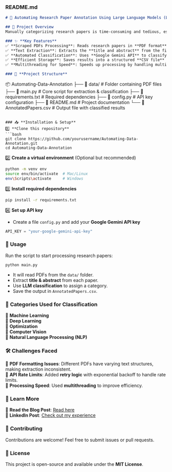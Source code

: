 ### **README.md**  

```md
# 📄 Automating Research Paper Annotation Using Large Language Models (LLMs)  

## 🚀 Project Overview  
Manually categorizing research papers is time-consuming and tedious, especially when dealing with large datasets. This project automates the **extraction**, **classification**, and **annotation** of research papers using **Google Gemini API** and **multithreading** for speed optimization.  

### ✨ **Key Features**  
✅ **Scraped PDFs Processing**: Reads research papers in **PDF format** (originally scraped from NeurIPS).  
✅ **Text Extraction**: Extracts the **title and abstract** from the first page.  
✅ **Automated Classification**: Uses **Google Gemini API** to classify papers into predefined categories.  
✅ **Efficient Storage**: Saves results into a structured **CSV file** for easy access.  
✅ **Multithreading for Speed**: Speeds up processing by handling multiple PDFs in parallel.  

### 📂 **Project Structure**  
```
📦 Automating-Data-Annotation
├── 📂 data/                     # Folder containing PDF files
├── 📜 main.py                   # Core script for extraction & classification
├── 📜 requirements.txt           # Required dependencies
├── 📜 config.py                  # API key configuration
├── 📜 README.md                  # Project documentation
└── 📜 AnnotatedPapers.csv         # Output file with classified results
```

### 📥 **Installation & Setup**  
1️⃣ **Clone this repository**  
```bash
git clone https://github.com/yourusername/Automating-Data-Annotation.git
cd Automating-Data-Annotation
```
2️⃣ **Create a virtual environment** (Optional but recommended)  
```bash
python -m venv env
source env/bin/activate  # Mac/Linux
env\Scripts\activate     # Windows
```
3️⃣ **Install required dependencies**  
```bash
pip install -r requirements.txt
```
4️⃣ **Set up API key**  
- Create a file `config.py` and add your **Google Gemini API key**  
```python
API_KEY = "your-google-gemini-api-key"
```

### 📌 **Usage**  
Run the script to start processing research papers:  
```bash
python main.py
```
- It will read PDFs from the `data/` folder.  
- Extract **title & abstract** from each paper.  
- Use **LLM classification** to assign a category.  
- Save the output in `AnnotatedPapers.csv`.  

### 🎯 **Categories Used for Classification**  
📌 **Machine Learning**  
📌 **Deep Learning**  
📌 **Optimization**  
📌 **Computer Vision**  
📌 **Natural Language Processing (NLP)**  

### 🛠 **Challenges Faced**  
🔸 **PDF Formatting Issues**: Different PDFs have varying text structures, making extraction inconsistent.  
🔸 **API Rate Limits**: Added **retry logic** with exponential backoff to handle rate limits.  
🔸 **Processing Speed**: Used **multithreading** to improve efficiency.  

### 📖 **Learn More**  
📢 **Read the Blog Post**: [Read here](https://medium.com/@shaheeramalik533/automating-data-annotation-using-large-language-models-llms-40649611ed3d)  
💼 **LinkedIn Post**: [Check out my experience](http://www.linkedin.com/in/shaheera-malik-35b002318)  

### 🤝 **Contributing**  
Contributions are welcome! Feel free to submit issues or pull requests.  

### 📜 **License**  
This project is open-source and available under the **MIT License**.  
